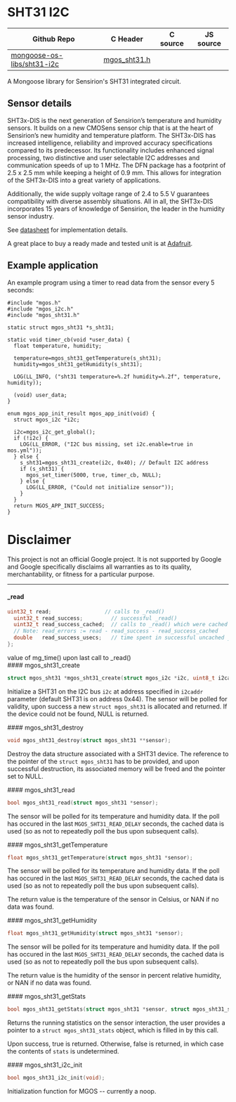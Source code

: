 # SHT31 I2C
| Github Repo | C Header | C source  | JS source |
| ----------- | -------- | --------  | ----------------- |
| [mongoose-os-libs/sht31-i2c](https://github.com/mongoose-os-libs/sht31-i2c) | [mgos_sht31.h](https://github.com/mongoose-os-libs/sht31-i2c/tree/master/include/mgos_sht31.h) | &nbsp;  | &nbsp;         |



A Mongoose library for Sensirion's SHT31 integrated circuit.

## Sensor details

SHT3x-DIS is the next generation of Sensirion’s temperature and humidity
sensors. It builds on a new CMOSens sensor chip that is at the heart of
Sensirion’s new humidity and temperature platform. The SHT3x-DIS has increased
intelligence, reliability and improved accuracy specifications compared to its
predecessor. Its functionality includes enhanced signal processing, two
distinctive and user selectable I2C addresses and communication speeds of up
to 1 MHz. The DFN package has a footprint of 2.5 x 2.5 mm while keeping a
height of 0.9 mm. This allows for integration of the SHT3x-DIS into a great
variety of applications.

Additionally, the wide supply voltage range of 2.4 to 5.5 V guarantees
compatibility with diverse assembly situations. All in all, the SHT3x-DIS
incorporates 15 years of knowledge of Sensirion, the leader in the humidity
sensor industry.

See [datasheet](https://cdn-shop.adafruit.com/product-files/2857/Sensirion_Humidity_SHT3x_Datasheet_digital-767294.pdf)
for implementation details.

A great place to buy a ready made and tested unit is at [Adafruit](https://learn.adafruit.com/adafruit-sht31-d-temperature-and-humidity-sensor-breakout).

## Example application

An example program using a timer to read data from the sensor every 5 seconds:

```
#include "mgos.h"
#include "mgos_i2c.h"
#include "mgos_sht31.h"

static struct mgos_sht31 *s_sht31;

static void timer_cb(void *user_data) {
  float temperature, humidity;

  temperature=mgos_sht31_getTemperature(s_sht31);
  humidity=mgos_sht31_getHumidity(s_sht31);

  LOG(LL_INFO, ("sht31 temperature=%.2f humidity=%.2f", temperature, humidity));

  (void) user_data;
}

enum mgos_app_init_result mgos_app_init(void) {
  struct mgos_i2c *i2c;

  i2c=mgos_i2c_get_global();
  if (!i2c) {
    LOG(LL_ERROR, ("I2C bus missing, set i2c.enable=true in mos.yml"));
  } else {
    s_sht31=mgos_sht31_create(i2c, 0x40); // Default I2C address
    if (s_sht31) {
      mgos_set_timer(5000, true, timer_cb, NULL);
    } else {
      LOG(LL_ERROR, ("Could not initialize sensor"));
    }
  }
  return MGOS_APP_INIT_SUCCESS;
}
```

# Disclaimer

This project is not an official Google project. It is not supported by Google
and Google specifically disclaims all warranties as to its quality,
merchantability, or fitness for a particular purpose.


 ----- 
#### _read

```c
uint32_t read;                 // calls to _read()
  uint32_t read_success;         // successful _read()
  uint32_t read_success_cached;  // calls to _read() which were cached
  // Note: read_errors := read - read_success - read_success_cached
  double   read_success_usecs;   // time spent in successful uncached _read()
};
```
<div class="apidescr">
value of mg_time() upon last call to _read()
</div>
#### mgos_sht31_create

```c
struct mgos_sht31 *mgos_sht31_create(struct mgos_i2c *i2c, uint8_t i2caddr);
```
<div class="apidescr">

Initialize a SHT31 on the I2C bus `i2c` at address specified in `i2caddr`
parameter (default SHT31 is on address 0x44). The sensor will be polled for
validity, upon success a new `struct mgos_sht31` is allocated and
returned. If the device could not be found, NULL is returned.
 
</div>
#### mgos_sht31_destroy

```c
void mgos_sht31_destroy(struct mgos_sht31 **sensor);
```
<div class="apidescr">

Destroy the data structure associated with a SHT31 device. The reference
to the pointer of the `struct mgos_sht31` has to be provided, and upon
successful destruction, its associated memory will be freed and the pointer
set to NULL.
 
</div>
#### mgos_sht31_read

```c
bool mgos_sht31_read(struct mgos_sht31 *sensor);
```
<div class="apidescr">

The sensor will be polled for its temperature and humidity data. If the poll
has occured in the last `MGOS_SHT31_READ_DELAY` seconds, the cached data is
used (so as not to repeatedly poll the bus upon subsequent calls).
 
</div>
#### mgos_sht31_getTemperature

```c
float mgos_sht31_getTemperature(struct mgos_sht31 *sensor);
```
<div class="apidescr">

The sensor will be polled for its temperature and humidity data. If the poll
has occured in the last `MGOS_SHT31_READ_DELAY` seconds, the cached data is
used (so as not to repeatedly poll the bus upon subsequent calls).

The return value is the temperature of the sensor in Celsius, or NAN if no
data was found.
 
</div>
#### mgos_sht31_getHumidity

```c
float mgos_sht31_getHumidity(struct mgos_sht31 *sensor);
```
<div class="apidescr">

The sensor will be polled for its temperature and humidity data. If the poll
has occured in the last `MGOS_SHT31_READ_DELAY` seconds, the cached data is
used (so as not to repeatedly poll the bus upon subsequent calls).

The return value is the humidity of the sensor in percent relative humidity,
or NAN if no data was found.
 
</div>
#### mgos_sht31_getStats

```c
bool mgos_sht31_getStats(struct mgos_sht31 *sensor, struct mgos_sht31_stats *stats);
```
<div class="apidescr">

Returns the running statistics on the sensor interaction, the user provides
a pointer to a `struct mgos_sht31_stats` object, which is filled in by this
call.

Upon success, true is returned. Otherwise, false is returned, in which case
the contents of `stats` is undetermined.
 
</div>
#### mgos_sht31_i2c_init

```c
bool mgos_sht31_i2c_init(void);
```
<div class="apidescr">

Initialization function for MGOS -- currently a noop.
 
</div>
